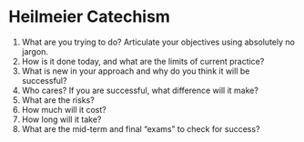 
# Heilmeier Catechism

1. What are you trying to do? Articulate your objectives using absolutely no jargon.
1. How is it done today, and what are the limits of current practice?
1. What is new in your approach and why do you think it will be successful?
1. Who cares? If you are successful, what difference will it make?
1. What are the risks?
1. How much will it cost?
1. How long will it take?
1. What are the mid-term and final “exams” to check for success?
